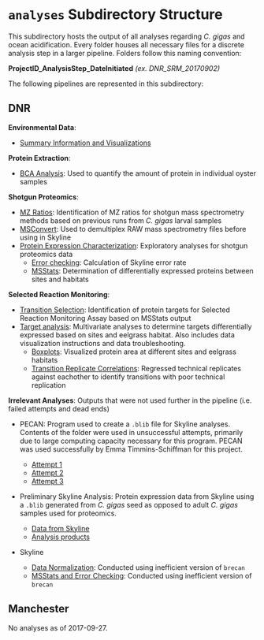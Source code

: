 # `analyses` Subdirectory Structure

This subdirectory hosts the output of all analyses regarding *C. gigas* and ocean acidification. Every folder houses all necessary files for a discrete analysis step in a larger pipeline. Folders follow this naming convention:

**ProjectID_AnalysisStep_DateInitiated** *(ex. DNR_SRM_20170902)*

The following pipelines are represented in this subdirectory:

## DNR

**Environmental Data**:

- [Summary Information and Visualizations](https://github.com/RobertsLab/project-oyster-oa/tree/master/analyses/DNR_Environmental_Data_Analysis_20161115)

**Protein Extraction**:

- [BCA Analysis](https://github.com/RobertsLab/project-oyster-oa/tree/master/analyses/DNR_BCA_Analysis): Used to quantify the amount of protein in individual oyster samples

**Shotgun Proteomics**:

- [MZ Ratios](https://github.com/RobertsLab/project-oyster-oa/tree/master/analyses/DNR_MZratios_Larval_Samples_20170118): Identification of MZ ratios for shotgun mass spectrometry methods based on previous runs from *C. gigas* larval samples
- [MSConvert](https://github.com/RobertsLab/project-oyster-oa/tree/master/analyses/DNR_MSConvert_20170412): Used to demultiplex RAW mass spectrometry files before using in Skyline
- [Protein Expression Characterization](https://github.com/RobertsLab/project-oyster-oa/tree/master/analyses/DNR_Skyline_20170524): Exploratory analyses for shotgun proteomics data
  - [Error checking](https://github.com/RobertsLab/project-oyster-oa/tree/master/analyses/DNR_Skyline_20170524/error-checking): Calculation of Skyline error rate
  - [MSStats](https://github.com/RobertsLab/project-oyster-oa/tree/master/analyses/DNR_Skyline_20170524/2017-06-22-MSstats): Determination of differentially expressed proteins between sites and habitats

**Selected Reaction Monitoring**:

- [Transition Selection](https://github.com/RobertsLab/project-oyster-oa/tree/master/analyses/DNR_TransitionSelection_20170707): Identification of protein targets for Selected Reaction Monitoring Assay based on MSStats output
- [Target analysis](https://github.com/RobertsLab/project-oyster-oa/tree/master/analyses/DNR_SRM_20170902): Multivariate analyses to determine targets differentially expressed based on sites and eelgrass habitat. Also includes data visualization instructions and data troubleshooting.
  - [Boxplots](https://github.com/RobertsLab/project-oyster-oa/tree/master/analyses/DNR_SRM_20170902/2017-09-12-Protein-Area-Boxplots): Visualized protein area at different sites and eelgrass habitats
  - [Transition Replicate Correlations](https://github.com/RobertsLab/project-oyster-oa/tree/master/analyses/DNR_SRM_20170902/2017-10-10-Troubleshooting/2017-10-10-Transition-Replicate-Correlations): Regressed technical replicates against eachother to identify transitions with poor technical replication

**Irrelevant Analyses**: Outputs that were not used further in the pipeline (i.e. failed attempts and dead ends)

- PECAN: Program used to create a `.blib` file for Skyline analyses. Contents of the folder were used in unsuccessful attempts, primarily due to large computing capacity necessary for this program. PECAN was used successfully by Emma Timmins-Schiffman for this project.
  - [Attempt 1](https://github.com/RobertsLab/project-oyster-oa/tree/master/analyses/DNR_PECAN_20170228)
  - [Attempt 2](https://github.com/RobertsLab/project-oyster-oa/tree/master/analyses/DNR_PECAN_RUN_2_20170307)
  - [Attempt 3](https://github.com/RobertsLab/project-oyster-oa/tree/master/analyses/DNR_PECAN_Run_3_20170308)
- Preliminary Skyline Analysis: Protein expression data from Skyline using a `.blib` generated from *C. gigas* seed as opposed to adult *C. gigas* samples used for proteomics.
  - [Data from Skyline](https://github.com/RobertsLab/project-oyster-oa/tree/master/analyses/DNR_Skyline_20170314)
  - [Analysis products](https://github.com/RobertsLab/project-oyster-oa/tree/master/analyses/DNR_Preliminary_Analyses_20170321)

- Skyline
  - [Data Normalization](https://github.com/RobertsLab/project-oyster-oa/tree/master/analyses/DNR_Skyline_20170511): Conducted using inefficient version of `brecan`
  - [MSStats and Error Checking](https://github.com/RobertsLab/project-oyster-oa/tree/master/analyses/DNR_Skyline_20170512): Conducted using inefficient version of `brecan`


## Manchester

No analyses as of 2017-09-27.